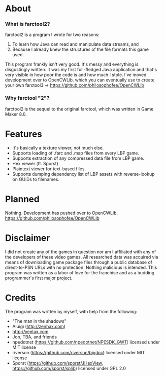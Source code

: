 # About
### What is farctool2?
farctool2 is a program I wrote for two reasons:
1. To learn how Java can read and manipulate data streams, and
2. Because I already knew the structures of the file formats this game used.

This program frankly isn't very good. It's messy and everything is disgustingly written. It was my first full-fledged Java application and that's very visible in how poor the code is and how much I stole. I've moved development over to OpenCWLib, which you can eventually use to create your own farctool3 -> https://github.com/philosophofee/OpenCWLib

### Why farctool "2"?
farctool2 is the sequel to the original farctool, which was written in Game Maker 8.0.

# Features
 - It's basically a texture viewer, not much else.
 - Supports loading of .farc and .map files from every LBP game.
 - Supports extraction of any compressed data file from LBP game.
 - Hex viewer (ft. Sporst)
 - Plaintext viewer for text-based files.
 - Supports dumping dependency list of LBP assets with reverse-lookup on GUIDs to filenames.

# Planned
Nothing. Development has pushed over to OpenCWLib. https://github.com/philosophofee/OpenCWLib

# Disclaimer
I did not create any of the games in question nor am I affiliated with any of the developers of these video games.
All researched data was acquired via means of downloading game package files through a public database of direct-to-PSN URLs with no protection.
Nothing malicious is intended. This program was written as a labor of love for the franchise and as a budding programmer's first major project. 

# Credits
The program was written by myself, with help from the following:
 - "The man in the shadows"
 - Aluigi (http://zenhax.com)
 - http://xentax.com
 - Jon, TBA, and friends
 - npedotnet (https://github.com/npedotnet/NPESDK_GWT) licensed under MIT license
 - riversun (https://github.com/riversun/bigdoc) licensed under MIT license
 - Sporst (https://github.com/sporst/JHexView, https://github.com/sporst/splib) licensed under GPL 2.0
